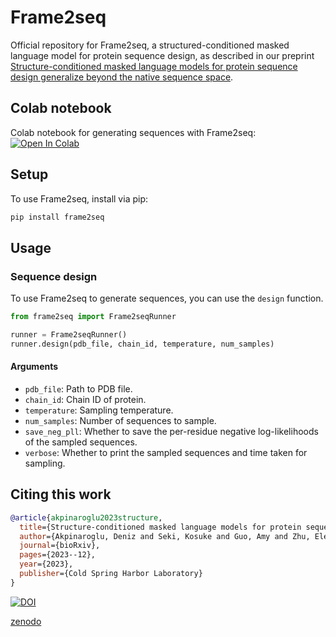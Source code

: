 # Frame2seq
Official repository for Frame2seq, a structured-conditioned masked language model for protein sequence design, as described in our preprint [Structure-conditioned masked language models for protein sequence design generalize beyond the native sequence space](https://doi.org/10.1101/2023.12.15.571823).

## Colab notebook
Colab notebook for generating sequences with Frame2seq: [![Open In Colab](https://colab.research.google.com/assets/colab-badge.svg)](https://colab.research.google.com/github/dakpinaroglu/Frame2seq/blob/main/Frame2seq.ipynb)

## Setup
To use Frame2seq, install via pip:
```bash
pip install frame2seq
```

## Usage

### Sequence design

To use Frame2seq to generate sequences, you can use the `design` function.

```python
from frame2seq import Frame2seqRunner

runner = Frame2seqRunner()
runner.design(pdb_file, chain_id, temperature, num_samples)
```


#### Arguments

- `pdb_file`: Path to PDB file.
- `chain_id`: Chain ID of protein.
- `temperature`: Sampling temperature.
- `num_samples`: Number of sequences to sample.
- `save_neg_pll`: Whether to save the per-residue negative log-likelihoods of the sampled sequences.
- `verbose`: Whether to print the sampled sequences and time taken for sampling.


## Citing this work

```bibtex
@article{akpinaroglu2023structure,
  title={Structure-conditioned masked language models for protein sequence design generalize beyond the native sequence space},
  author={Akpinaroglu, Deniz and Seki, Kosuke and Guo, Amy and Zhu, Eleanor and Kelly, Mark JS and Kortemme, Tanja},
  journal={bioRxiv},
  pages={2023--12},
  year={2023},
  publisher={Cold Spring Harbor Laboratory}
}
```

[![DOI](https://zenodo.org/badge/DOI/10.1101/2023.12.15.571823.svg)](https://doi.org/10.1101/2023.12.15.571823)

[zenodo](https://zenodo.org/records/10431300)
